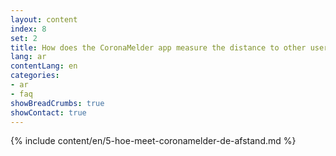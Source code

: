 ```yaml
---
layout: content
index: 8
set: 2
title: How does the CoronaMelder app measure the distance to other users of the app?
lang: ar
contentLang: en
categories:
- ar
- faq
showBreadCrumbs: true
showContact: true
---
```

{% include content/en/5-hoe-meet-coronamelder-de-afstand.md %}
